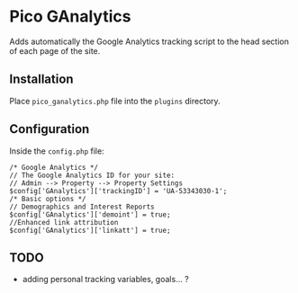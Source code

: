 Pico GAnalytics
===============

Adds automatically the Google Analytics tracking script to the head section of each page of the site.

## Installation

Place `pico_ganalytics.php` file into the `plugins` directory.

## Configuration

Inside the `config.php` file:

````
/* Google Analytics */
// The Google Analytics ID for your site:
// Admin --> Property --> Property Settings
$config['GAnalytics']['trackingID'] = 'UA-53343030-1';
/* Basic options */
// Demographics and Interest Reports
$config['GAnalytics']['demoint'] = true;
//Enhanced link attribution
$config['GAnalytics']['linkatt'] = true;
````

## TODO

- adding personal tracking variables, goals... ?
